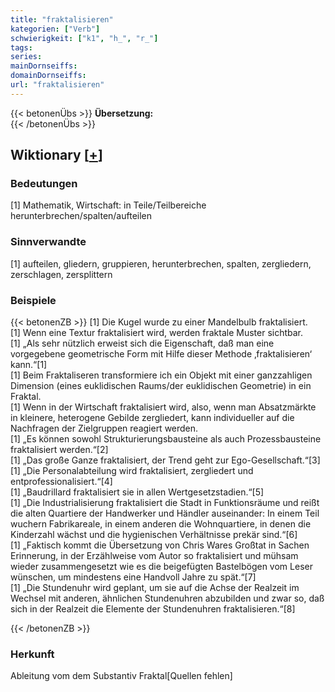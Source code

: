 ```yaml
---
title: "fraktalisieren"
kategorien: ["Verb"]
schwierigkeit: ["k1", "h_", "r_"]
tags:
series:
mainDornseiffs:
domainDornseiffs:
url: "fraktalisieren"
---
```


{{< betonenÜbs >}}
**Übersetzung:**  
{{< /betonenÜbs >}}

## Wiktionary [[+](https://de.wiktionary.org/wiki/fraktalisieren)]

### Bedeutungen
[1] Mathematik, Wirtschaft: in Teile/Teilbereiche herunterbrechen/spalten/aufteilen  

### Sinnverwandte
[1] aufteilen, gliedern, gruppieren, herunterbrechen, spalten, zergliedern, zerschlagen, zersplittern  

### Beispiele
{{< betonenZB >}}
[1] Die Kugel wurde zu einer Mandelbulb fraktalisiert.  
[1] Wenn eine Textur fraktalisiert wird, werden fraktale Muster sichtbar.  
[1] „Als sehr nützlich erweist sich die Eigenschaft, daß man eine vorgegebene geometrische Form mit Hilfe dieser Methode ‚fraktalisieren‘ kann.“[1]  
[1] Beim Fraktaliseren transformiere ich ein Objekt mit einer ganzzahligen Dimension (eines euklidischen Raums/der euklidischen Geometrie) in ein Fraktal.  
[1] Wenn in der Wirtschaft fraktalisiert wird, also, wenn man Absatzmärkte in kleinere, heterogene Gebilde zergliedert, kann individueller auf die Nachfragen der Zielgruppen reagiert werden.  
[1] „Es können sowohl Strukturierungsbausteine als auch Prozessbausteine fraktalisiert werden.“[2]  
[1] „Das große Ganze fraktalisiert, der Trend geht zur Ego-Gesellschaft.“[3]  
[1] „Die Personalabteilung wird fraktalisiert, zergliedert und entprofessionalisiert.“[4]  
[1] „Baudrillard fraktalisiert sie in allen Wertgesetzstadien.“[5]  
[1] „Die Industrialisierung fraktalisiert die Stadt in Funktionsräume und reißt die alten Quartiere der Handwerker und Händler auseinander: In einem Teil wuchern Fabrikareale, in einem anderen die Wohnquartiere, in denen die Kinderzahl wächst und die hygienischen Verhältnisse prekär sind.“[6]  
[1] „Faktisch kommt die Übersetzung von Chris Wares Großtat in Sachen Erinnerung, in der Erzählweise vom Autor so fraktalisiert und mühsam wieder zusammengesetzt wie es die beigefügten Bastelbögen vom Leser wünschen,  um mindestens eine Handvoll Jahre zu spät.“[7]  
[1] „Die Stundenuhr wird geplant, um sie auf die Achse der Realzeit im Wechsel mit anderen, ähnlichen Stundenuhren abzubilden und zwar so, daß sich in der Realzeit die Elemente der Stundenuhren fraktalisieren.“[8]  

{{< /betonenZB >}}
### Herkunft
Ableitung vom  dem Substantiv Fraktal[Quellen fehlen]  


